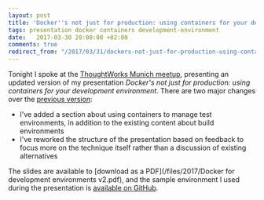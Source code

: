 ```yaml
---
layout: post
title: 'Docker''s not just for production: using containers for your development environment'
tags: presentation docker containers development-environment
date:   2017-03-30 20:00:00 +02:00
comments: true
redirect_from: "/2017/03/31/dockers-not-just-for-production-using-containers-for-your-development-environment/"
---
```


Tonight I spoke at the [ThoughtWorks Munich meetup](https://www.meetup.com/ThoughtWorks-Munich/events/238297588/),
presenting an updated version of my presentation _Docker's not just for production: using containers for your development environment_.
There are two major changes over the [previous version](/2017/01/17/dockers-not-just-for-production-using-containers-for-your-development-environment/):

* I've added a section about using containers to manage test environments, in addition to the existing content about build environments
* I've reworked the structure of the presentation based on feedback to focus more on the technique itself rather than a discussion of existing alternatives

The slides are available to [download as a PDF](/files/2017/Docker for development environments v2.pdf), 
and the sample environment I used during the presentation is [available on GitHub](https://github.com/charleskorn/docker-dev-env). 
